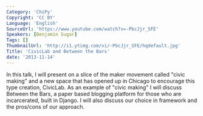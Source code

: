 ```yaml
---
Category: 'ChiPy'
Copyright: 'CC BY'
Language: 'English'
SourceUrl: 'https://www.youtube.com/watch?v=-PbcJjr_SFE'
Speakers: [Benjamin Sugar]
Tags: []
ThumbnailUrl: 'http://i1.ytimg.com/vi/-PbcJjr_SFE/hqdefault.jpg'
Title: 'CivicLab and Between the Bars'
date: '2013-11-14'
---
```

In this talk, I will present on a slice of the maker movement called "civic making" and a new space that has opened up in Chicago to encourage this type creation, CivicLab.  As an example of "civic making" I will discuss Between the Bars, a paper based blogging platform for those who are incarcerated, built in Django.  I will also discuss our choice in framework and the pros/cons of our approach.
